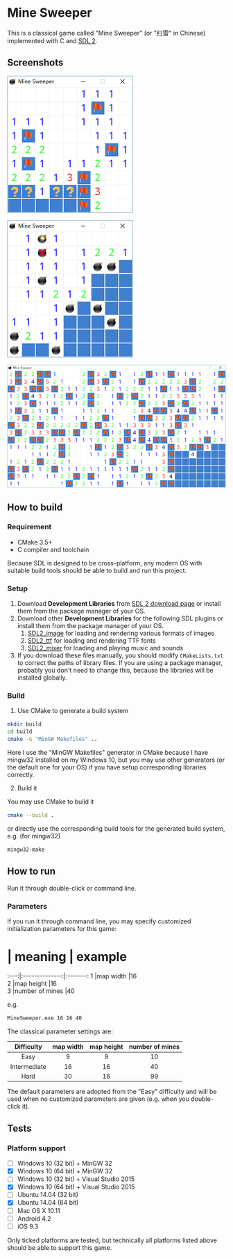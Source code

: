 # Mine Sweeper

 This is a classical game called "Mine Sweeper" (or "扫雷" in Chinese) implemented with C and [SDL 2](http://www.libsdl.org).

## Screenshots

![screen shot 1](screenshots/1.png)

![screen shot 2](screenshots/2.png)

![screen shot 3](screenshots/3.png)

## How to build

### Requirement
 * CMake 3.5+
 * C compiler and toolchain

 Because SDL is designed to be cross-platform, any modern OS with suitable build tools should be able to build and run this project.

### Setup

 1. Download **Development Libraries** from [SDL 2 download page](https://www.libsdl.org/download-2.0.php) or install them from the package manager of your OS.
 2. Download other **Development Libraries** for the following SDL plugins or install them from the package manager of your OS.
    1. [SDL2_image](https://www.libsdl.org/projects/SDL_image/) for loading and rendering various formats of images
    2. [SDL2_ttf](https://www.libsdl.org/projects/SDL_ttf/) for loading and rendering TTF fonts
    3. [SDL2_mixer](https://www.libsdl.org/projects/SDL_mixer/) for loading and playing music and sounds
 3. If you download these files manually, you should modify `CMakeLists.txt` to correct the paths of library files. If you are using a package manager, probably you don't need to change this, because the libraries will be installed globally.

### Build

 1. Use CMake to generate a build system

 ```bash
 mkdir build
 cd build
 cmake -G "MinGW Makefiles" ..
 ```

 Here I use the "MinGW Makefiles" generator in CMake because I have mingw32 installed on my Windows 10, but you may use other generators (or the default one for your OS) if you have setup corresponding libraries correctly.

 2. Build it

 You may use CMake to build it

 ```bash
 cmake --build .
 ```

 or directly use the corresponding build tools for the generated build system, e.g. (for mingw32)

 ```bash
 mingw32-make
 ```

## How to run

 Run it through double-click or command line.

### Parameters

 If you run it through command line, you may specify customized initialization parameters for this game:

  #   | meaning        | example 
 :---:|:--------------:|:-------:
 1    |map width       |16      
 2    |map height      |16       
 3    |number of mines |40       

 e.g.

 ```bash
 MineSweeper.exe 16 16 40
 ```

 The classical parameter settings are:

  Difficulty  | map width | map height | number of mines 
 :-----------:|:---------:|:----------:|:---------------:
 Easy         |9          |9           |10               
 Intermediate |16         |16          |40               
 Hard         |30         |16          |99               

 The default parameters are adopted from the "Easy" difficulty and will be used when no customized parameters are given (e.g. when you double-click it).

## Tests

### Platform support

 - [ ] Windows 10 (32 bit) + MinGW 32
 - [x] Windows 10 (64 bit) + MinGW 32
 - [ ] Windows 10 (32 bit) + Visual Studio 2015
 - [x] Windows 10 (64 bit) + Visual Studio 2015
 - [ ] Ubuntu 14.04 (32 bit)
 - [x] Ubuntu 14.04 (64 bit)
 - [ ] Mac OS X 10.11
 - [ ] Android 4.2
 - [ ] iOS 9.3

Only ticked platforms are tested, but technically all platforms listed above should be able to support this game.
